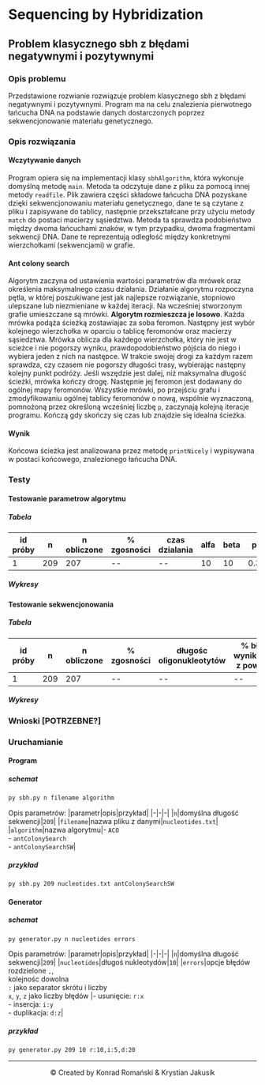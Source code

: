 # Sequencing by Hybridization

## Problem klasycznego sbh z błędami negatywnymi i pozytywnymi
### Opis problemu
Przedstawione rozwianie rozwiązuje problem klasycznego sbh z błędami negatywnymi i pozytywnymi. Program ma na celu znalezienia pierwotnego łańcucha DNA na podstawie danych dostarczonych poprzez sekwencjonowanie materiału genetycznego.

### Opis rozwiązania
#### Wczytywanie danych
Program opiera się na implementacji klasy `sbhAlgorithm`, która wykonuje domyślną metodę `main`. Metoda ta odczytuje dane z pliku za pomocą innej metody `readfile`. Plik zawiera części składowe łańcucha DNA pozyskane dzięki sekwencjonowaniu materiału genetycznego, dane te są czytane z pliku i zapisywane do tablicy, następnie przekształcane przy użyciu metody `match` do postaci macierzy sąsiedztwa. Metoda ta sprawdza podobieństwo między dwoma łańcuchami znaków, w tym przypadku, dwoma fragmentami sekwencji DNA. Dane te reprezentują odległość między konkretnymi wierzchołkami (sekwencjami) w grafie.  
#### Ant colony search
Algorytm zaczyna od ustawienia wartości parametrów dla mrówek oraz określenia maksymalnego czasu działania. Działanie algorytmu rozpoczyna pętla, w której poszukiwane jest jak najlepsze rozwiązanie, stopniowo ulepszane lub  niezmieniane w  każdej iteracji. Na wcześniej stworzonym grafie umieszczane są mrówki. **Algorytm rozmieszcza je losowo**. Każda mrówka podąża ścieżką zostawiajac za soba feromon. Następny jest wybór kolejnego wierzchołka w oparciu o tablicę feromonów oraz macierzy sąsiedztwa. Mrówka oblicza dla każdego wierzchołka, który nie jest w scieżce i nie pogorszy wyniku, prawdopodobieństwo pójścia do niego i wybiera jeden z nich na następce. W trakcie swojej drogi za każdym razem sprawdza, czy czasem nie pogorszy długości trasy, wybierając następny kolejny punkt podróży. Jeśli wszędzie jest dalej, niż maksymalna długość ścieżki, mrówka kończy drogę. Następnie jej feromon jest dodawany do ogólnej mapy feromonów. Wszystkie mrówki, po przejściu grafu i zmodyfikowaniu ogólnej tablicy feromonów o nową, wspólnie wyznaczoną, pomnożoną przez określoną wcześniej liczbę `p`, zaczynają kolejną iteracje programu. Kończą gdy skończy się czas lub znajdzie się idealna ścieżka.
#### Wynik
Końcowa ścieżka jest analizowana przez metodę `printNicely` i wypisywana w postaci końcowego, znalezionego łańcucha DNA.

### Testy

#### Testowanie parametrow algorytmu
##### Tabela
|id próby|n|n obliczone| % zgosności|czas dzialania|alfa|beta|p|mrówki na wierzchołek|
|-|-|-|-|-|-|-|-|-|
|1|209|207|--|--|10|10|0.3|40
##### Wykresy

#### Testowanie sekwencjonowania
##### Tabela
|id próby|n|n obliczone| % zgosności|długośc oligonukleotytów|% błędów wynikajacych<br>z powtórzeń| % błędów negatywnych| % błędów pozytywnych|
|-|-|-|-|-|-|-|-|
|1|209|207|--|--|--|--|--|

##### Wykresy

### Wnioski [POTRZEBNE?]

### Uruchamianie
#### Program
##### schemat
```sh
py sbh.py n filename algorithm
```
Opis parametrów:
|parametr|opis|przykład|
|-|-|-|
|`n`|domyślna długość sekwencji|`209`|
|`filename`|nazwa pliku z danymi|`nucleotides.txt`|
|`algorithm`|nazwa algorytmu|- `ACO`<br>- `antColonySearch`<br>- `antColonySearchSW`|
##### przykład
```sh
py sbh.py 209 nucleotides.txt antColonySearchSW
```
#### Generator
##### schemat
```sh
py generator.py n nucleotides errors
```
Opis parametrów:
|parametr|opis|przykład|
|-|-|-|
|`n`|domyślna długość sekwencji|`209`|
|`nucleotides`|długoś nukleotydów|`10`|
|`errors`|opcje błędów rozdzielone `,`,<br>kolejnośc dowolna<br>`:` jako  separator skrótu i liczby<br>`x`, `y`, `z` jako liczby błędów |- usunięcie: `r:x`<br>- insercja: `i:y`<br>- duplikacja: `d:z`|
##### przykład
```sh
py generator.py 209 10 r:10,i:5,d:20
```

---
<p align="center">© Created by Konrad Romański & Krystian Jakusik</p>

